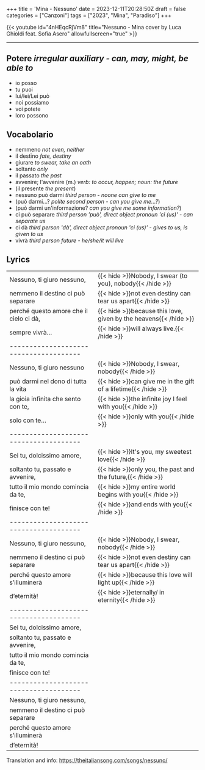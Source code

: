 +++
title = 'Mina - Nessuno'
date = 2023-12-11T20:28:50Z
draft = false
categories = ["Canzoni"]
tags = ["2023", "Mina", "Paradiso"]
+++

{{< youtube id="4nHEqcRjVm8" title="Nessuno - Mina cover by Luca Ghioldi feat. Sofia Asero" allowfullscreen="true" >}}

***

## Potere *irregular auxiliary - can, may, might, be able to*

- io posso
- tu puoi
- lui/lei/Lei può
- noi possiamo
- voi potete
- loro possono

## Vocabolario

- nemmeno *not even, neither*
- il destīno *fate, destiny*
- giurare *to swear, take an oath*
- soltanto *only*
- il passato *the past*
- avvenire; l'avvenire (m.) *verb: to occur, happen; noun: the future*
- (il presente *the present*)
- nessuno può darmi *third person - noone can give to me*
- (può darmi...? *polite second person - can you give me...?*)
- (può darmi un'informazione? *can you give me some information?*)
- ci può separare *third person 'può', direct object pronoun 'ci (us)' - can separate us*
- ci dà *third person 'dà', direct object pronoun 'ci (us)' - gives to us, is given to us*
- vivrà *third person future - he/she/it will live*

## Lyrics

| | |
|------------|-----------|
| Nessuno, ti giuro nessuno, | {{< hide >}}Nobody, I swear (to you), nobody{{< /hide >}} |
| nemmeno il destino ci può separare | {{< hide >}}not even destiny can tear us apart{{< /hide >}} |
| perché questo amore che il cielo ci dà, | {{< hide >}}because this love, given by the heavens{{< /hide >}} |
| sempre vivrà… | {{< hide >}}will always live.{{< /hide >}} |
| -------------------------------------- | |
| Nessuno, ti giuro nessuno | {{< hide >}}Nobody, I swear, nobody{{< /hide >}} |
| può darmi nel dono di tutta la vita | {{< hide >}}can give me in the gift of a lifetime{{< /hide >}} |
| la gioia infinita che sento con te, | {{< hide >}}the infinite joy I feel with you{{< /hide >}} |
| solo con te… | {{< hide >}}only with you{{< /hide >}} |
| -------------------------------------- | |
| Sei tu, dolcissimo amore, | {{< hide >}}It's you, my sweetest love{{< /hide >}} |
| soltanto tu, passato e avvenire, | {{< hide >}}only you, the past and the future,{{< /hide >}} |
| tutto il mio mondo comincia da te, | {{< hide >}}my entire world begins with you{{< /hide >}} |
| finisce con te! | {{< hide >}}and ends with you{{< /hide >}} |
| -------------------------------------- | |
| Nessuno, ti giuro nessuno, | {{< hide >}}Nobody, I swear, nobody{{< /hide >}} |
| nemmeno il destino ci può separare | {{< hide >}}not even destiny can tear us apart{{< /hide >}} |
| perché questo amore s’illuminerà | {{< hide >}}because this love will light up{{< /hide >}} |
| d’eternità! | {{< hide >}}eternally/ in eternity{{< /hide >}} |
| -------------------------------------- | |
| Sei tu, dolcissimo amore, | |
| soltanto tu, passato e avvenire, | |
| tutto il mio mondo comincia da te, | |
| finisce con te! | |
| -------------------------------------- | |
| Nessuno, ti giuro nessuno, | |
| nemmeno il destino ci può separare | |
| perché questo amore s’illuminerà | |
| d’eternità! | |

Translation and info: https://theitaliansong.com/songs/nessuno/
